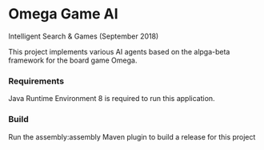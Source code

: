 # Omega Game AI
Intelligent Search & Games (September 2018)

This project implements various AI agents based on the alpga-beta framework for the board game Omega.

### Requirements
Java Runtime Environment 8 is required to run this application.

### Build
Run the assembly:assembly Maven plugin to build a release for this project